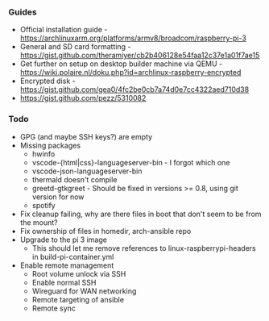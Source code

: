 ### Guides

- Official installation guide - https://archlinuxarm.org/platforms/armv8/broadcom/raspberry-pi-3
- General and SD card formatting - https://gist.github.com/theramiyer/cb2b406128e54faa12c37e1a01f7ae15
- Get further on setup on desktop builder machine via QEMU - https://wiki.polaire.nl/doku.php?id=archlinux-raspberry-encrypted
- Encrypted disk - https://gist.github.com/gea0/4fc2be0cb7a74d0e7cc4322aed710d38
- https://gist.github.com/pezz/5310082

### Todo

* GPG (and maybe SSH keys?) are empty
* Missing packages
  * hwinfo
  * vscode-{html|css}-languageserver-bin - I forgot which one
  * vscode-json-languageserver-bin
  * thermald doesn't compile
  * greetd-gtkgreet - Should be fixed in versions >= 0.8, using git version for now
  * spotify
* Fix cleanup failing, why are there files in boot that don't seem to be from the mount?
* Fix ownership of files in homedir, arch-ansible repo
* Upgrade to the pi 3 image
  * This should let me remove references to linux-raspberrypi-headers in build-pi-container.yml
* Enable remote management
  * Root volume unlock via SSH
  * Enable normal SSH
  * Wireguard for WAN networking
  * Remote targeting of ansible
  * Remote sync
